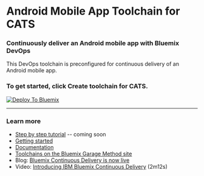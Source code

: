 # Android Mobile App Toolchain for CATS

### Continuously deliver an Android mobile app with Bluemix DevOps

This DevOps toolchain is preconfigured for continuous delivery of an Android mobile app.

### To get started, click **Create toolchain for CATS**.

[![Deploy To Bluemix](https://console.ng.bluemix.net/devops/graphics/create_toolchain_button.png)](https://console.ng.bluemix.net/devops/setup/deploy/?repository=https%3A//github.com/hmagph/android-mobile-dev-toolchain)

---
### Learn more

* [Step by step tutorial]() -- coming soon
* [Getting started](https://bluemix.net/devops)
* [Documentation](https://console.ng.bluemix.net/docs/services/ContinuousDelivery/index.html?pos=2)
* [Toolchains on the Bluemix Garage Method site](https://www.ibm.com/devops/method/category/tools)
* Blog: [Bluemix Continuous Delivery is now live](https://www.ibm.com/blogs/bluemix/2016/11/bluemix-continuous-delivery-is-now-live/)
* Video: [Introducing IBM Bluemix Continuous Delivery](https://www.youtube.com/watch?v=QPSAZ64APpc&feature=youtu.be) (2m12s)
